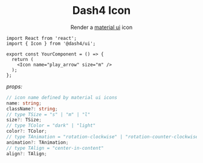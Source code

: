 <div align="center">
<h1>Dash4 Icon</h1>

Render a [material ui](https://material.io/tools/icons/?style=baseline) icon 
<br />
</div>

<!-- STORY -->

```tsx
import React from 'react';
import { Icon } from '@dash4/ui';

export const YourComponent = () => {
  return (
    <Icon name="play_arrow" size="m" />
  );
};
```

*props:*

```ts
// icon name defined by material ui icons
name: string;
className?: string;
// type TSize = "s" | "m" | "l"
size?: TSize;
// type TColor = "dark" | "light"
color?: TColor;
// type TAnimation = "rotation-clockwise" | "rotation-counter-clockwise"
animation?: TAnimation;
// type TAlign = "center-in-content"
align?: TAlign;
```
